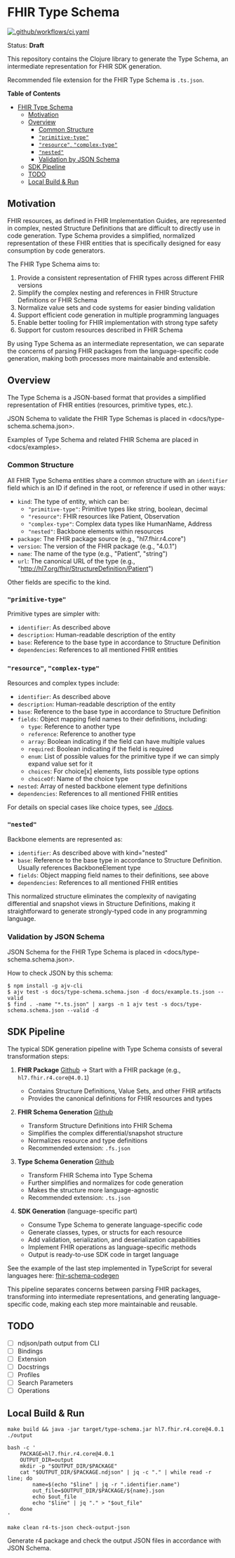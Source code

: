 # FHIR Type Schema

[![.github/workflows/ci.yaml](https://github.com/fhir-clj/type-schema/actions/workflows/ci.yaml/badge.svg)](https://github.com/fhir-clj/type-schema/actions/workflows/ci.yaml)

Status: **Draft**

This repository contains the Clojure library to generate the Type Schema, an intermediate representation for FHIR SDK generation.

Recommended file extension for the FHIR Type Schema is `.ts.json`.

<!-- markdown-toc start - Don't edit this section. Run M-x markdown-toc-refresh-toc -->
**Table of Contents**

- [FHIR Type Schema](#fhir-type-schema)
  - [Motivation](#motivation)
  - [Overview](#overview)
    - [Common Structure](#common-structure)
    - [`"primitive-type"`](#primitive-type)
    - [`"resource"`, `"complex-type"`](#resource-complex-type)
    - [`"nested"`](#nested)
    - [Validation by JSON Schema](#validation-by-json-schema)
  - [SDK Pipeline](#sdk-pipeline)
  - [TODO](#todo)
  - [Local Build & Run](#local-build--run)

<!-- markdown-toc end -->

## Motivation

FHIR resources, as defined in FHIR Implementation Guides, are represented in complex, nested Structure Definitions that are difficult to directly use in code generation. Type Schema provides a simplified, normalized representation of these FHIR entities that is specifically designed for easy consumption by code generators.

The FHIR Type Schema aims to:

1. Provide a consistent representation of FHIR types across different FHIR versions
2. Simplify the complex nesting and references in FHIR Structure Definitions or FHIR Schema
3. Normalize value sets and code systems for easier binding validation
4. Support efficient code generation in multiple programming languages
5. Enable better tooling for FHIR implementation with strong type safety
6. Support for custom resources described in FHIR Schema

By using Type Schema as an intermediate representation, we can separate the concerns of parsing FHIR packages from the language-specific code generation, making both processes more maintainable and extensible.

## Overview

The Type Schema is a JSON-based format that provides a simplified representation of FHIR entities (resources, primitive types, etc.).

JSON Schema to validate the FHIR Type Schemas is placed in <docs/type-schema.schema.json>.

Examples of Type Schema and related FHIR Schema are placed in <docs/examples>.

### Common Structure

All FHIR Type Schema entities share a common structure with an `identifier` field which is an ID if defined in the root, or reference if used in other ways:

- `kind`: The type of entity, which can be:
  - `"primitive-type"`: Primitive types like string, boolean, decimal
  - `"resource"`: FHIR resources like Patient, Observation
  - `"complex-type"`: Complex data types like HumanName, Address
  - `"nested"`: Backbone elements within resources
- `package`: The FHIR package source (e.g., "hl7.fhir.r4.core")
- `version`: The version of the FHIR package (e.g., "4.0.1")
- `name`: The name of the type (e.g., "Patient", "string")
- `url`: The canonical URL of the type (e.g., "http://hl7.org/fhir/StructureDefinition/Patient")

Other fields are specific to the kind.

### `"primitive-type"`

Primitive types are simpler with:

- `identifier`: As described above
- `description`: Human-readable description of the entity
- `base`: Reference to the base type in accordance to Structure Definition
- `dependencies`: References to all mentioned FHIR entities

### `"resource"`, `"complex-type"`

Resources and complex types include:

- `identifier`: As described above
- `description`: Human-readable description of the entity
- `base`: Reference to the base type in accordance to Structure Definition
- `fields`: Object mapping field names to their definitions, including:
  - `type`: Reference to another type
  - `reference`: Reference to another type
  - `array`: Boolean indicating if the field can have multiple values
  - `required`: Boolean indicating if the field is required
  - `enum`: List of possible values for the primitive type if we can simply expand value set for it
  - `choices`: For choice[x] elements, lists possible type options
  - `choiceOf`: Name of the choice type
- `nested`: Array of nested backbone element type definitions
- `dependencies`: References to all mentioned FHIR entities

For details on special cases like choice types, see [./docs](./docs).

### `"nested"`

Backbone elements are represented as:

- `identifier`: As described above with kind="nested"
- `base`: Reference to the base type in accordance to Structure Definition. Usually references BackboneElement type
- `fields`: Object mapping field names to their definitions, see above
- `dependencies`: References to all mentioned FHIR entities

This normalized structure eliminates the complexity of navigating differential and snapshot views in Structure Definitions, making it straightforward to generate strongly-typed code in any programming language.

### Validation by JSON Schema

JSON Schema for the FHIR Type Schema is placed in <docs/type-schema.schema.json>.

How to check JSON by this schema:

```shell
$ npm install -g ajv-cli
$ ajv test -s docs/type-schema.schema.json -d docs/example.ts.json --valid
$ find . -name "*.ts.json" | xargs -n 1 ajv test -s docs/type-schema.schema.json --valid -d
```

## SDK Pipeline

The typical SDK generation pipeline with Type Schema consists of several transformation steps:

1. **FHIR Package** [Github](https://github.com/fhir-clj/fhir-package-registry) → Start with a FHIR package (e.g., `hl7.fhir.r4.core@4.0.1`)
   - Contains Structure Definitions, Value Sets, and other FHIR artifacts
   - Provides the canonical definitions for FHIR resources and types

2. **FHIR Schema Generation** [Github](https://github.com/fhir-clj/fhir-schema)
   - Transform Structure Definitions into FHIR Schema
   - Simplifies the complex differential/snapshot structure
   - Normalizes resource and type definitions
   - Recommended extension: `.fs.json`

3. **Type Schema Generation** [Github](https://github.com/fhir-clj/type-schema)
   - Transform FHIR Schema into Type Schema
   - Further simplifies and normalizes for code generation
   - Makes the structure more language-agnostic
   - Recommended extension: `.ts.json`

4. **SDK Generation** (language-specific part)
   - Consume Type Schema to generate language-specific code
   - Generate classes, types, or structs for each resource
   - Add validation, serialization, and deserialization capabilities
   - Implement FHIR operations as language-specific methods
   - Output is ready-to-use SDK code in target language

See the example of the last step implemented in TypeScript for several languages here: [fhir-schema-codegen](https://github.com/fhir-schema/fhir-schema-codegen)

This pipeline separates concerns between parsing FHIR packages, transforming into intermediate representations, and generating language-specific code, making each step more maintainable and reusable.

## TODO

- [ ] ndjson/path output from CLI
- [ ] Bindings
- [ ] Extension
- [ ] Docstrings
- [ ] Profiles
- [ ] Search Parameters
- [ ] Operations

## Local Build & Run

```shell
make build && java -jar target/type-schema.jar hl7.fhir.r4.core@4.0.1 ./output

bash -c '
    PACKAGE=hl7.fhir.r4.core@4.0.1
    OUTPUT_DIR=output
    mkdir -p "$OUTPUT_DIR/$PACKAGE"
    cat "$OUTPUT_DIR/$PACKAGE.ndjson" | jq -c "." | while read -r line; do
        name=$(echo "$line" | jq -r ".identifier.name")
        out_file=$OUTPUT_DIR/$PACKAGE/${name}.json
        echo $out_file
        echo "$line" | jq "." > "$out_file"
    done
'

make clean r4-ts-json check-output-json
```

Generate r4 package and check the output JSON files in accordance with JSON Schema.

<!-- FIXME: support ndjson/path output to avoid bash inlines. -->
<!-- FIXME: required, array consistency with field declaration (name in choiceOf). -->
